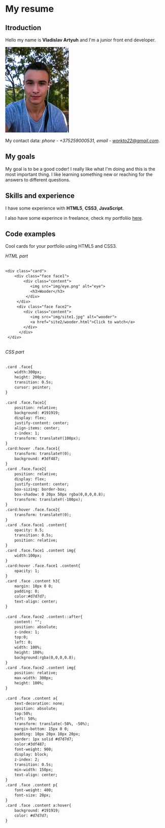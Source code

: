 # My resume




## Itroduction

Hello my name is **Vladislav Artyuh** and I'm a junior front end developer.



![Image of Me](https://github.com/artyuhvladislav/artyuhvladislav.github.io/blob/master/_portfolio.jpg)



My contact data: 
*phone - +375259000531, email - workto22@gmail.com*.


## My goals


My goal is to be a good coder! I really like what I'm doing and this is the most important thing. I like learning something new or reaching for the answers to different questions.


## Skills and experience


I have some experience with **HTML5**, **CSS3**, **JavaScript**.



I also have some experince in freelance, check my portfoliio [here](http://artyuhvladislav.github.io).


## Code examples


Cool cards for your portfolio using HTML5 and CSS3.



*HTML part*



```

<div class="card">
    <div class="face face1">
        <div class="content">
           <img src="img/eye.png" alt="eye">
           <h3>Wooder</h3>
         </div>
     </div>
     <div class="face face2">
        <div class="content">
           <img src="img/site1.jpg" alt="wooder">
           <a href="site2/wooder.html">Click to watch</a>
        </div>
      </div>
 </div>


```


*CSS part*


```

.card .face{
    width:300px;
    height: 200px;
    transition: 0.5s;
    cursor: pointer;
}

.card .face.face1{
    position: relative;
    background: #191919;
    display: flex;
    justify-content: center;
    align-items: center;
    z-index: 1;
    transform: translateY(100px);
}
.card:hover .face.face1{
    transform: translateY(0);
    background: #3df487;
}
.card .face.face2{
    position: relative;
    display: flex;
    justify-content: center;
    box-sizing: border-box;
    box-shadow: 0 20px 50px rgba(0,0,0,0.8);
    transform: translateY(-100px);
}
.card:hover .face.face2{
    transform: translateY(0);
}
.card .face.face1 .content{
    opacity: 0.5;
    transition: 0.5s;
    position: relative;
}
.card .face.face1 .content img{
	width:100px;
}
.card:hover .face.face1 .content{
    opacity: 1;
}
.card .face .content h3{
    margin: 10px 0 0;
    padding: 0;
    color:#d7d7d7;
    text-align: center;
}

.card .face.face2 .content::after{
	content: "";
	position: absolute;
	z-index: 1;
	top:0;
	left: 0;
	width: 100%;
	height: 100%;
	background:rgba(0,0,0,0.8); 
}
.card .face.face2 .content img{
	position: relative;
	max-width: 300px;
	height: 100%;
}

.card .face .content a{
    text-decoration: none;
    position: absolute;
    top:50%;
    left: 50%;
    transform: translate(-50%, -50%);
    margin-bottom: 15px 0 0;
    padding: 10px 20px 10px 20px;
    border: 1px solid #d7d7d7;
    color:#3df487;
    font-weight: 900;
    display: block;
    z-index: 2;
    transition: 0.5s;
    min-width: 150px;
    text-align: center;
}
.card .face .content p{
	font-weight: 400;
	font-size: 20px;
}
.card .face .content a:hover{
    background: #191919;
    color: #d7d7d7;
}

```


